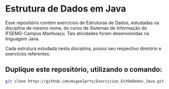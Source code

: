 # Estrutura de Dados em Java

Esse repositório contém exercícios de Estruturas de Dados, estudadas na disciplina de mesmo nome, do curso de Sistemas de Informação do IFSEMG-Campus Manhuaçu. Tais atividades foram desenvolvidas na linguagem Java.

Cada estrutura estudada nesta disciplina, possui seu respectivo diretório e exercícios referentes.

## Duplique este repositório, utilizando o comando:
```bash
git clone https://github.com/miguelprts/Exercicios_EstDeDados_Java.git